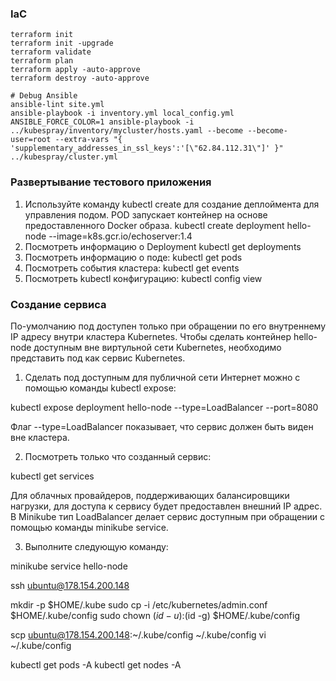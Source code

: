 
### IaC
```commandline
terraform init
terraform init -upgrade
terraform validate
terraform plan
terraform apply -auto-approve
terraform destroy -auto-approve

# Debug Ansible
ansible-lint site.yml
ansible-playbook -i inventory.yml local_config.yml
ANSIBLE_FORCE_COLOR=1 ansible-playbook -i ../kubespray/inventory/mycluster/hosts.yaml --become --become-user=root --extra-vars "{ 'supplementary_addresses_in_ssl_keys':'[\"62.84.112.31\"]' }" ../kubespray/cluster.yml
```

### Развертывание тестового приложения
1. Используйте команду kubectl create для создание деплоймента для управления подом. POD запускает контейнер на основе предоставленного Docker образа.
kubectl create deployment hello-node --image=k8s.gcr.io/echoserver:1.4
2. Посмотреть информацию о Deployment
kubectl get deployments
3. Посмотреть информацию о поде:
kubectl get pods
4. Посмотреть события кластера:
kubectl get events
5. Посмотреть kubectl конфигурацию:
kubectl config view

### Создание сервиса
По-умолчанию под доступен только при обращении по его внутреннему IP адресу внутри кластера Kubernetes. 
Чтобы сделать контейнер hello-node доступным вне виртульной сети Kubernetes, необходимо представить под как сервис Kubernetes.

1. Сделать под доступным для публичной сети Интернет можно с помощью команды kubectl expose:

kubectl expose deployment hello-node --type=LoadBalancer --port=8080

Флаг --type=LoadBalancer показывает, что сервис должен быть виден вне кластера.

2. Посмотреть только что созданный сервис:

kubectl get services

Для облачных провайдеров, поддерживающих балансировщики нагрузки, для доступа к сервису будет предоставлен внешний IP адрес. 
В Minikube тип LoadBalancer делает сервис доступным при обращении с помощью команды minikube service.

3. Выполните следующую команду:

minikube service hello-node



ssh ubuntu@178.154.200.148

mkdir -p $HOME/.kube
sudo cp -i /etc/kubernetes/admin.conf $HOME/.kube/config
sudo chown $(id -u):$(id -g) $HOME/.kube/config

scp ubuntu@178.154.200.148:~/.kube/config ~/.kube/config
vi ~/.kube/config

kubectl get pods -A
kubectl get nodes -A